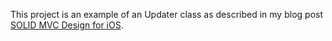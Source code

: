 This project is an example of an Updater class as described in my blog post
[SOLID MVC Design for iOS](http://www.antipodalapps.com/2013/05/18/solid-mvc-design-ios/).
